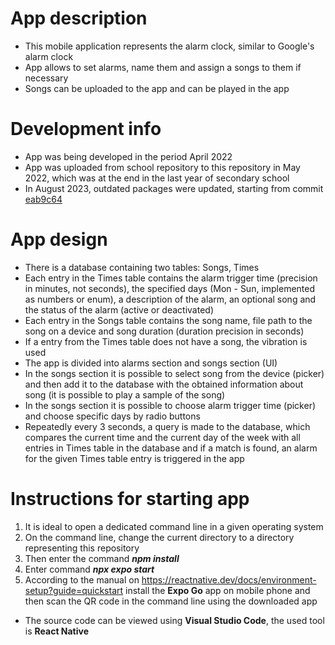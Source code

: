 # App description

- This mobile application represents the alarm clock, similar to Google's alarm clock
- App allows to set alarms, name them and assign a songs to them if necessary
- Songs can be uploaded to the app and can be played in the app

# Development info

- App was being developed in the period April 2022
- App was uploaded from school repository to this repository in May 2022, which was at the end in the last year of secondary school
- In August 2023, outdated packages were updated, starting from commit [eab9c64](/../../commit/eab9c64c4e8a7047b72ec3e39e251662e9c9fa67)

# App design

- There is a database containing two tables: Songs, Times
- Each entry in the Times table contains the alarm trigger time (precision in minutes, not seconds), the specified days (Mon - Sun, implemented as numbers or enum), a description of the alarm, an optional song and the status of the alarm (active or deactivated)
- Each entry in the Songs table contains the song name, file path to the song on a device and song duration (duration precision in seconds)
- If a entry from the Times table does not have a song, the vibration is used
- The app is divided into alarms section and songs section (UI)
- In the songs section it is possible to select song from the device (picker) and then add it to the database with the obtained information about song (it is possible to play a sample of the song)
- In the songs section it is possible to choose alarm trigger time (picker) and choose specific days by radio buttons
- Repeatedly every 3 seconds, a query is made to the database, which compares the current time and the current day of the week with all entries in Times table in the database and if a match is found, an alarm for the given Times table entry is triggered in the app

# Instructions for starting app

1. It is ideal to open a dedicated command line in a given operating system
2. On the command line, change the current directory to a directory representing this repository
3. Then enter the command ***npm install***
4. Enter command ***npx expo start***
5. According to the manual on https://reactnative.dev/docs/environment-setup?guide=quickstart install the **Expo Go** app on mobile phone and then scan the QR code in the command line using the downloaded app

- The source code can be viewed using **Visual Studio Code**, the used tool is **React Native**

